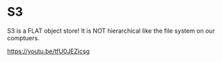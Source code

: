 # S3
S3 is a FLAT object store!  It is NOT hierarchical like the file system on our comptuers.


https://youtu.be/tfU0JEZjcsg